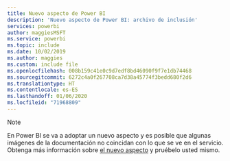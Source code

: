 ```yaml
---
title: Nuevo aspecto de Power BI
description: 'Nuevo aspecto de Power BI: archivo de inclusión'
services: powerbi
author: maggiesMSFT
ms.service: powerbi
ms.topic: include
ms.date: 10/02/2019
ms.author: maggies
ms.custom: include file
ms.openlocfilehash: 008b159c41e0c9d7edf8bd46090f9f7e1db74468
ms.sourcegitcommit: 6272c4a0f267708ca7d38a45774f3bedd680f2d6
ms.translationtype: HT
ms.contentlocale: es-ES
ms.lasthandoff: 01/06/2020
ms.locfileid: "71968809"
---
```

> [!NOTE]
> En Power BI se va a adoptar un nuevo aspecto y es posible que algunas imágenes de la documentación no coincidan con lo que se ve en el servicio. Obtenga más información sobre [el nuevo aspecto](../service-new-look.md) y pruébelo usted mismo.
